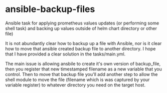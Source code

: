 # ansible-backup-files
Ansible task for applying prometheus values updates (or performing some shell task) and backing up values outside of helm chart directory or other file)

It is not abundantly clear how to backup up a file with Ansible, nor is it clear how to move that ansible created backup file to another directory.  I hope that I have provided a clear solution in the tasks/main.yml.  

The main issue is allowing ansbile to create it's own version of backup_file, then you register that new timestamped filename as a new variable that you control.  Then to move that backup file you'll add another step to allow the shell module to move the file (filename which is was captured by your variable register) to whatever directory you need on the target host.
